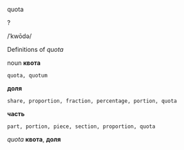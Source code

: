 quota

?

/ˈkwōdə/

Definitions of _quota_

noun
**квота**

    quota, quotum
**доля**

    share, proportion, fraction, percentage, portion, quota
**часть**

    part, portion, piece, section, proportion, quota

_quota_
**квота**, **доля**